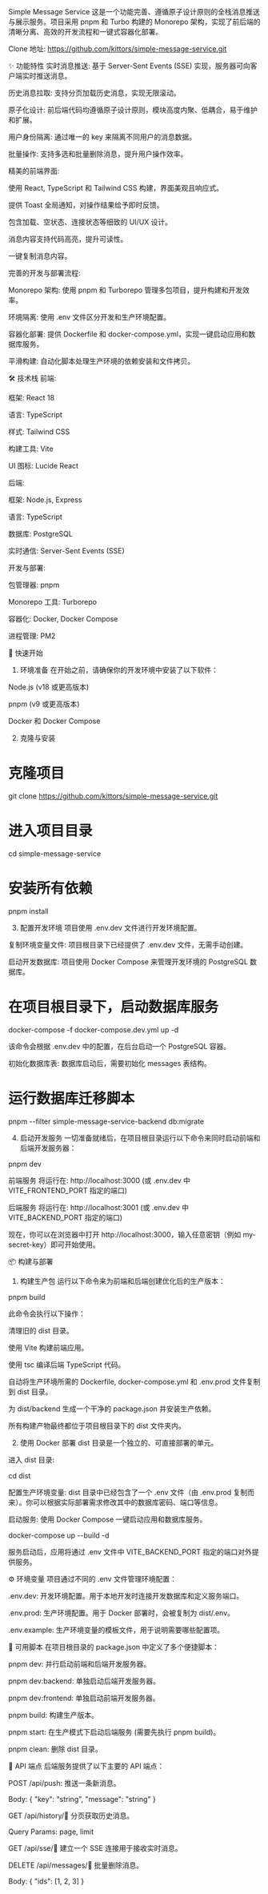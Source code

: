 Simple Message Service
这是一个功能完善、遵循原子设计原则的全栈消息推送与展示服务。项目采用 pnpm 和 Turbo 构建的 Monorepo 架构，实现了前后端的清晰分离、高效的开发流程和一键式容器化部署。

Clone 地址: https://github.com/kittors/simple-message-service.git

✨ 功能特性
实时消息推送: 基于 Server-Sent Events (SSE) 实现，服务器可向客户端实时推送消息。

历史消息拉取: 支持分页加载历史消息，实现无限滚动。

原子化设计: 前后端代码均遵循原子设计原则，模块高度内聚、低耦合，易于维护和扩展。

用户身份隔离: 通过唯一的 key 来隔离不同用户的消息数据。

批量操作: 支持多选和批量删除消息，提升用户操作效率。

精美的前端界面:

使用 React, TypeScript 和 Tailwind CSS 构建，界面美观且响应式。

提供 Toast 全局通知，对操作结果给予即时反馈。

包含加载、空状态、连接状态等细致的 UI/UX 设计。

消息内容支持代码高亮，提升可读性。

一键复制消息内容。

完善的开发与部署流程:

Monorepo 架构: 使用 pnpm 和 Turborepo 管理多包项目，提升构建和开发效率。

环境隔离: 使用 .env 文件区分开发和生产环境配置。

容器化部署: 提供 Dockerfile 和 docker-compose.yml，实现一键启动应用和数据库服务。

平滑构建: 自动化脚本处理生产环境的依赖安装和文件拷贝。

🛠️ 技术栈
前端:

框架: React 18

语言: TypeScript

样式: Tailwind CSS

构建工具: Vite

UI 图标: Lucide React

后端:

框架: Node.js, Express

语言: TypeScript

数据库: PostgreSQL

实时通信: Server-Sent Events (SSE)

开发与部署:

包管理器: pnpm

Monorepo 工具: Turborepo

容器化: Docker, Docker Compose

进程管理: PM2

🚀 快速开始
1. 环境准备
在开始之前，请确保你的开发环境中安装了以下软件：

Node.js (v18 或更高版本)

pnpm (v9 或更高版本)

Docker 和 Docker Compose

2. 克隆与安装
# 克隆项目
git clone https://github.com/kittors/simple-message-service.git

# 进入项目目录
cd simple-message-service

# 安装所有依赖
pnpm install

3. 配置开发环境
项目使用 .env.dev 文件进行开发环境配置。

复制环境变量文件:
项目根目录下已经提供了 .env.dev 文件，无需手动创建。

启动开发数据库:
项目使用 Docker Compose 来管理开发环境的 PostgreSQL 数据库。

# 在项目根目录下，启动数据库服务
docker-compose -f docker-compose.dev.yml up -d

该命令会根据 .env.dev 中的配置，在后台启动一个 PostgreSQL 容器。

初始化数据库表:
数据库启动后，需要初始化 messages 表结构。

# 运行数据库迁移脚本
pnpm --filter simple-message-service-backend db:migrate

4. 启动开发服务
一切准备就绪后，在项目根目录运行以下命令来同时启动前端和后端开发服务器：

pnpm dev

前端服务 将运行在: http://localhost:3000 (或 .env.dev 中 VITE_FRONTEND_PORT 指定的端口)

后端服务 将运行在: http://localhost:3001 (或 .env.dev 中 VITE_BACKEND_PORT 指定的端口)

现在，你可以在浏览器中打开 http://localhost:3000，输入任意密钥（例如 my-secret-key）即可开始使用。

📦 构建与部署
1. 构建生产包
运行以下命令来为前端和后端创建优化后的生产版本：

pnpm build

此命令会执行以下操作：

清理旧的 dist 目录。

使用 Vite 构建前端应用。

使用 tsc 编译后端 TypeScript 代码。

自动将生产环境所需的 Dockerfile, docker-compose.yml 和 .env.prod 文件复制到 dist 目录。

为 dist/backend 生成一个干净的 package.json 并安装生产依赖。

所有构建产物最终都位于项目根目录下的 dist 文件夹内。

2. 使用 Docker 部署
dist 目录是一个独立的、可直接部署的单元。

进入 dist 目录:

cd dist

配置生产环境变量:
dist 目录中已经包含了一个 .env 文件（由 .env.prod 复制而来）。你可以根据实际部署需求修改其中的数据库密码、端口等信息。

启动服务:
使用 Docker Compose 一键启动应用和数据库服务。

docker-compose up --build -d

服务启动后，应用将通过 .env 文件中 VITE_BACKEND_PORT 指定的端口对外提供服务。

⚙️ 环境变量
项目通过不同的 .env 文件管理环境配置：

.env.dev: 开发环境配置。用于本地开发时连接开发数据库和定义服务端口。

.env.prod: 生产环境配置。用于 Docker 部署时，会被复制为 dist/.env。

.env.example: 生产环境变量的模板文件，用于说明需要哪些配置项。

📜 可用脚本
在项目根目录的 package.json 中定义了多个便捷脚本：

pnpm dev: 并行启动前端和后端开发服务器。

pnpm dev:backend: 单独启动后端开发服务器。

pnpm dev:frontend: 单独启动前端开发服务器。

pnpm build: 构建生产版本。

pnpm start: 在生产模式下启动后端服务 (需要先执行 pnpm build)。

pnpm clean: 删除 dist 目录。

📝 API 端点
后端服务提供了以下主要的 API 端点：

POST /api/push: 推送一条新消息。

Body: { "key": "string", "message": "string" }

GET /api/history/:key: 分页获取历史消息。

Query Params: page, limit

GET /api/sse/:key: 建立一个 SSE 连接用于接收实时消息。

DELETE /api/messages/:key: 批量删除消息。

Body: { "ids": [1, 2, 3] }